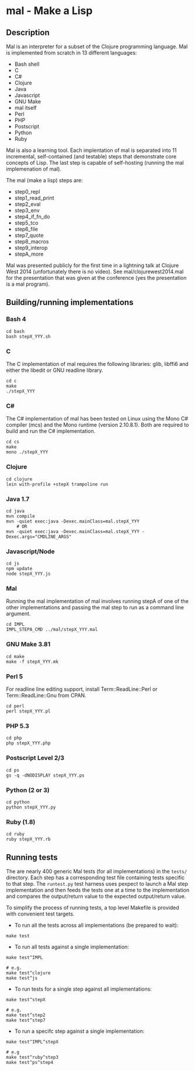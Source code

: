 # mal - Make a Lisp

## Description

Mal is an interpreter for a subset of the Clojure programming
language. Mal is implemented from scratch in 13 different languages:

* Bash shell
* C
* C#
* Clojure
* Java
* Javascript
* GNU Make
* mal itself
* Perl
* PHP
* Postscript
* Python
* Ruby


Mal is also a learning tool. Each implentation of mal is separated
into 11 incremental, self-contained (and testable) steps that
demonstrate core concepts of Lisp. The last step is capable of
self-hosting (running the mal implemenation of mal).

The mal (make a lisp) steps are:

* step0_repl
* step1_read_print
* step2_eval
* step3_env
* step4_if_fn_do
* step5_tco
* step6_file
* step7_quote
* step8_macros
* step9_interop
* stepA_more


Mal was presented publicly for the first time in a lightning talk at
Clojure West 2014 (unfortunately there is no video). See
mal/clojurewest2014.mal for the presentation that was given at the
conference (yes the presentation is a mal program).

## Building/running implementations

### Bash 4

```
cd bash
bash stepX_YYY.sh
```

### C

The C implementation of mal requires the following libraries: glib,
libffi6 and either the libedit or GNU readline library.

```
cd c
make
./stepX_YYY
```

### C#

The C# implementation of mal has been tested on Linux using the Mono
C# compiler (mcs) and the Mono runtime (version 2.10.8.1). Both are
required to build and run the C# implementation.

```
cd cs
make
mono ./stepX_YYY
```


### Clojure

```
cd clojure
lein with-profile +stepX trampoline run
```

### Java 1.7

```
cd java
mvn compile
mvn -quiet exec:java -Dexec.mainClass=mal.stepX_YYY
    # OR
mvn -quiet exec:java -Dexec.mainClass=mal.stepX_YYY -Dexec.args="CMDLINE_ARGS"
```

### Javascript/Node

```
cd js
npm update
node stepX_YYY.js
```

### Mal

Running the mal implementation of mal involves running stepA of one of
the other implementations and passing the mal step to run as a command
line argument.

```
cd IMPL
IMPL_STEPA_CMD ../mal/stepX_YYY.mal

```

### GNU Make 3.81

```
cd make
make -f stepX_YYY.mk
```

### Perl 5

For readline line editing support, install Term::ReadLine::Perl or
Term::ReadLine::Gnu from CPAN.

```
cd perl
perl stepX_YYY.pl
```


### PHP 5.3

```
cd php
php stepX_YYY.php
```

### Postscript Level 2/3

```
cd ps
gs -q -dNODISPLAY stepX_YYY.ps
```

### Python (2 or 3)

```
cd python
python stepX_YYY.py
```

### Ruby (1.8)

```
cd ruby
ruby stepX_YYY.rb
```

## Running tests

The are nearly 400 generic Mal tests (for all implementations) in the
`tests/` directory. Each step has a corresponding test file containing
tests specific to that step. The `runtest.py` test harness uses
pexpect to launch a Mal step implementation and then feeds the tests
one at a time to the implementation and compares the output/return
value to the expected output/return value.

To simplify the process of running tests, a top level Makefile is
provided with convenient test targets.

* To run all the tests across all implementations (be prepared to wait):

```
make test
```

* To run all tests against a single implementation:

```
make test^IMPL

# e.g.
make test^clojure
make test^js
```

* To run tests for a single step against all implementations:

```
make test^stepX

# e.g.
make test^step2
make test^step7
```

* To run a specifc step against a single implementation:

```
make test^IMPL^stepX

# e.g
make test^ruby^step3
make test^ps^step4
```
